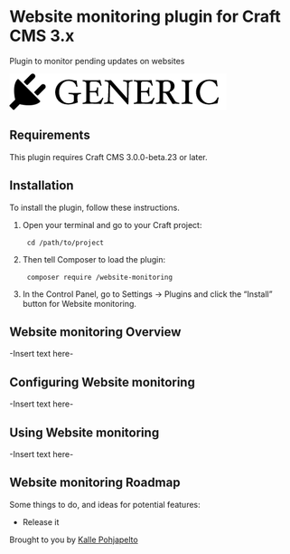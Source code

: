 # Website monitoring plugin for Craft CMS 3.x

Plugin to monitor pending updates on websites

![Screenshot](resources/img/plugin-logo.png)

## Requirements

This plugin requires Craft CMS 3.0.0-beta.23 or later.

## Installation

To install the plugin, follow these instructions.

1. Open your terminal and go to your Craft project:

        cd /path/to/project

2. Then tell Composer to load the plugin:

        composer require /website-monitoring

3. In the Control Panel, go to Settings → Plugins and click the “Install” button for Website monitoring.

## Website monitoring Overview

-Insert text here-

## Configuring Website monitoring

-Insert text here-

## Using Website monitoring

-Insert text here-

## Website monitoring Roadmap

Some things to do, and ideas for potential features:

* Release it

Brought to you by [Kalle Pohjapelto](https://solvr.no)
